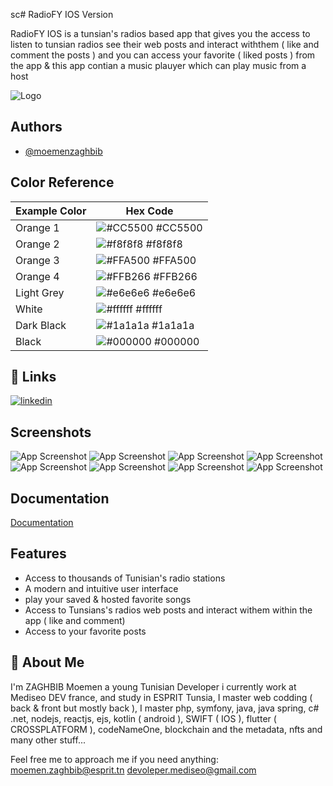 sc# RadioFY IOS Version

RadioFY IOS is a tunsian's radios based app that gives you the access to listen to tunsian radios see their web posts and interact withthem ( like and comment the posts ) and you can access your favorite ( liked posts ) from the app & this app contian a music plauyer which can play music from a host





![Logo](https://raw.githubusercontent.com/moemenzaghbib/radioFyIOS/main/RadioFyLogo.png)


## Authors

- [@moemenzaghbib](https://github.com/moemenzaghbib)

## Color Reference
| Example Color | Hex Code |
|---------------|----------|
| Orange 1       | ![#CC5500](https://via.placeholder.com/10/CC5500?text=+) #CC5500 |
| Orange 2      | ![#f8f8f8](https://via.placeholder.com/10/f8f8f8?text=+) #f8f8f8 |
| Orange 3       | ![#FFA500](https://via.placeholder.com/10/FFA500?text=+) #FFA500 |
| Orange 4      | ![#FFB266](https://via.placeholder.com/10/FFB266?text=+) #FFB266 |
| Light Grey    | ![#e6e6e6](https://via.placeholder.com/10/e6e6e6?text=+) #e6e6e6 |
| White         | ![#ffffff](https://via.placeholder.com/10/ffffff?text=+) #ffffff |
| Dark Black    | ![#1a1a1a](https://via.placeholder.com/10/1a1a1a?text=+) #1a1a1a |
| Black         | ![#000000](https://via.placeholder.com/10/000000?text=+) #000000 |


## 🔗 Links

[![linkedin](https://img.shields.io/badge/linkedin-0A66C2?style=for-the-badge&logo=linkedin&logoColor=white)](https://www.linkedin.com/in/moemen-zaghbib-520a9323a/)
## Screenshots

![App Screenshot](https://raw.githubusercontent.com/moemenzaghbib/radioFyIOS/main/screenshots/Simulator%20Screen%20Shot%20-%20iPhone%2014%20Pro%20-%202023-05-07%20at%2012.26.04.png)
![App Screenshot](https://raw.githubusercontent.com/moemenzaghbib/radioFyIOS/main/screenshots/Simulator%20Screen%20Shot%20-%20iPhone%2014%20Pro%20-%202023-05-07%20at%2012.26.16.png)
![App Screenshot](https://raw.githubusercontent.com/moemenzaghbib/radioFyIOS/main/screenshots/Simulator%20Screen%20Shot%20-%20iPhone%2014%20Pro%20-%202023-05-08%20at%2010.00.23.png)
![App Screenshot](https://raw.githubusercontent.com/moemenzaghbib/radioFyIOS/main/screenshots/Simulator%20Screen%20Shot%20-%20iPhone%2014%20Pro%20-%202023-05-08%20at%2010.00.34.png)
![App Screenshot](https://raw.githubusercontent.com/moemenzaghbib/radioFyIOS/main/screenshots/Simulator%20Screen%20Shot%20-%20iPhone%2014%20Pro%20-%202023-05-08%20at%2010.00.46.png)
![App Screenshot](https://raw.githubusercontent.com/moemenzaghbib/radioFyIOS/main/screenshots/Simulator%20Screen%20Shot%20-%20iPhone%2014%20Pro%20-%202023-05-08%20at%2010.00.52.png)
![App Screenshot](https://raw.githubusercontent.com/moemenzaghbib/radioFyIOS/main/screenshots/Simulator%20Screen%20Shot%20-%20iPhone%2014%20Pro%20-%202023-05-08%20at%2010.00.55.png)
![App Screenshot](https://raw.githubusercontent.com/moemenzaghbib/radioFyIOS/main/screenshots/Simulator%20Screen%20Shot%20-%20iPhone%2014%20Pro%20-%202023-05-08%20at%2010.00.57.png)



## Documentation

[Documentation](https://linktodocumentation)


## Features

- Access to thousands of Tunisian's radio stations 
- A modern and intuitive user interface
- play your saved & hosted favorite songs
- Access to Tunsians's radios web posts and interact withem within the app ( like and comment)
- Access to your favorite posts



## 🚀 About Me
I'm ZAGHBIB Moemen a young Tunisian Developer i currently work at Mediseo DEV france, and study in ESPRIT Tunsia, I master web codding ( back & front but mostly back ), I master php, symfony, java, java spring, c# .net, nodejs, reactjs, ejs, kotlin ( android ), SWIFT ( IOS ), flutter ( CROSSPLATFORM ), codeNameOne, blockchain and the metadata, nfts and many other stuff...

Feel free me to approach me if you need anything: 
moemen.zaghbib@esprit.tn
devoleper.mediseo@gmail.com

